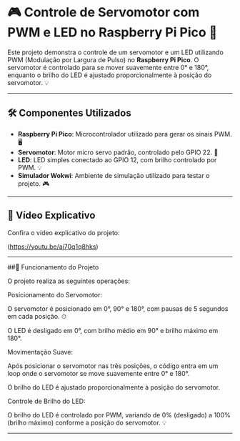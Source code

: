 # 🎮 Controle de Servomotor com PWM e LED no Raspberry Pi Pico 🚀

Este projeto demonstra o controle de um servomotor e um LED utilizando PWM (Modulação por Largura de Pulso) no **Raspberry Pi Pico**. O servomotor é controlado para se mover suavemente entre 0° e 180°, enquanto o brilho do LED é ajustado proporcionalmente à posição do servomotor. 💡

---

## 🛠️ Componentes Utilizados

- **Raspberry Pi Pico**: Microcontrolador utilizado para gerar os sinais PWM. 🖥️
- **Servomotor**: Motor micro servo padrão, controlado pelo GPIO 22. 🎯
- **LED**: LED simples conectado ao GPIO 12, com brilho controlado por PWM. 💡
- **Simulador Wokwi**: Ambiente de simulação utilizado para testar o projeto. 🎮

---
## 🎥 Vídeo Explicativo

Confira o vídeo explicativo do projeto:

(https://youtu.be/aj70q1q8hks)

---

##🚀 Funcionamento do Projeto

O projeto realiza as seguintes operações:

Posicionamento do Servomotor:

O servomotor é posicionado em 0°, 90° e 180°, com pausas de 5 segundos em cada posição. ⏱

O LED é desligado em 0°, com brilho médio em 90° e brilho máximo em 180°. 

Movimentação Suave:

Após posicionar o servomotor nas três posições, o código entra em um loop onde o servomotor se move suavemente entre 0° e 180°. 

O brilho do LED é ajustado proporcionalmente à posição do servomotor. 

Controle de Brilho do LED:

O brilho do LED é controlado por PWM, variando de 0% (desligado) a 100% (brilho máximo) conforme a posição do servomotor. 💡

---

